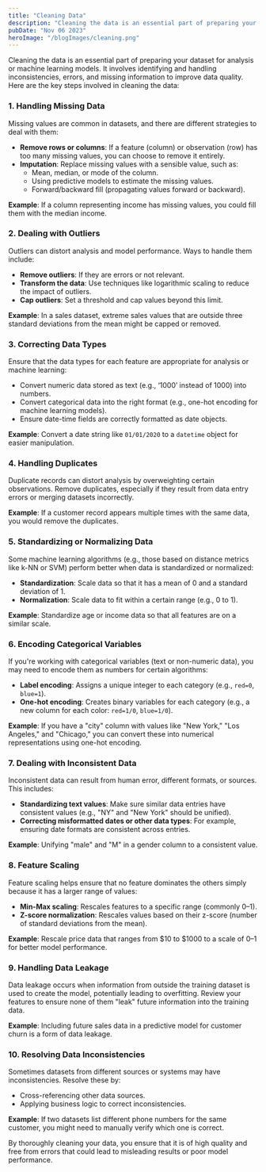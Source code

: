 ```yaml
---
title: "Cleaning Data"
description: "Cleaning the data is an essential part of preparing your dataset for analysis or machine learning models."
pubDate: "Nov 06 2023"
heroImage: "/blogImages/cleaning.png"
---
```


Cleaning the data is an essential part of preparing your dataset for analysis or machine learning models. It involves identifying and handling inconsistencies, errors, and missing information to improve data quality. Here are the key steps involved in cleaning the data:

### 1. **Handling Missing Data**
   Missing values are common in datasets, and there are different strategies to deal with them:
   - **Remove rows or columns**: If a feature (column) or observation (row) has too many missing values, you can choose to remove it entirely.
   - **Imputation**: Replace missing values with a sensible value, such as:
     - Mean, median, or mode of the column.
     - Using predictive models to estimate the missing values.
     - Forward/backward fill (propagating values forward or backward).

   **Example**: If a column representing income has missing values, you could fill them with the median income.

### 2. **Dealing with Outliers**
   Outliers can distort analysis and model performance. Ways to handle them include:
   - **Remove outliers**: If they are errors or not relevant.
   - **Transform the data**: Use techniques like logarithmic scaling to reduce the impact of outliers.
   - **Cap outliers**: Set a threshold and cap values beyond this limit.

   **Example**: In a sales dataset, extreme sales values that are outside three standard deviations from the mean might be capped or removed.

### 3. **Correcting Data Types**
   Ensure that the data types for each feature are appropriate for analysis or machine learning:
   - Convert numeric data stored as text (e.g., ‘1000’ instead of 1000) into numbers.
   - Convert categorical data into the right format (e.g., one-hot encoding for machine learning models).
   - Ensure date-time fields are correctly formatted as date objects.

   **Example**: Convert a date string like `01/01/2020` to a `datetime` object for easier manipulation.

### 4. **Handling Duplicates**
   Duplicate records can distort analysis by overweighting certain observations. Remove duplicates, especially if they result from data entry errors or merging datasets incorrectly.

   **Example**: If a customer record appears multiple times with the same data, you would remove the duplicates.

### 5. **Standardizing or Normalizing Data**
   Some machine learning algorithms (e.g., those based on distance metrics like k-NN or SVM) perform better when data is standardized or normalized:
   - **Standardization**: Scale data so that it has a mean of 0 and a standard deviation of 1.
   - **Normalization**: Scale data to fit within a certain range (e.g., 0 to 1).

   **Example**: Standardize age or income data so that all features are on a similar scale.

### 6. **Encoding Categorical Variables**
   If you're working with categorical variables (text or non-numeric data), you may need to encode them as numbers for certain algorithms:
   - **Label encoding**: Assigns a unique integer to each category (e.g., `red=0`, `blue=1`).
   - **One-hot encoding**: Creates binary variables for each category (e.g., a new column for each color: `red=1/0`, `blue=1/0`).

   **Example**: If you have a "city" column with values like "New York," "Los Angeles," and "Chicago," you can convert these into numerical representations using one-hot encoding.

### 7. **Dealing with Inconsistent Data**
   Inconsistent data can result from human error, different formats, or sources. This includes:
   - **Standardizing text values**: Make sure similar data entries have consistent values (e.g., "NY" and "New York" should be unified).
   - **Correcting misformatted dates or other data types**: For example, ensuring date formats are consistent across entries.

   **Example**: Unifying "male" and "M" in a gender column to a consistent value.

### 8. **Feature Scaling**
   Feature scaling helps ensure that no feature dominates the others simply because it has a larger range of values:
   - **Min-Max scaling**: Rescales features to a specific range (commonly 0–1).
   - **Z-score normalization**: Rescales values based on their z-score (number of standard deviations from the mean).

   **Example**: Rescale price data that ranges from $10 to $1000 to a scale of 0–1 for better model performance.

### 9. **Handling Data Leakage**
   Data leakage occurs when information from outside the training dataset is used to create the model, potentially leading to overfitting. Review your features to ensure none of them "leak" future information into the training data.

   **Example**: Including future sales data in a predictive model for customer churn is a form of data leakage.

### 10. **Resolving Data Inconsistencies**
   Sometimes datasets from different sources or systems may have inconsistencies. Resolve these by:
   - Cross-referencing other data sources.
   - Applying business logic to correct inconsistencies.

   **Example**: If two datasets list different phone numbers for the same customer, you might need to manually verify which one is correct.


By thoroughly cleaning your data, you ensure that it is of high quality and free from errors that could lead to misleading results or poor model performance.